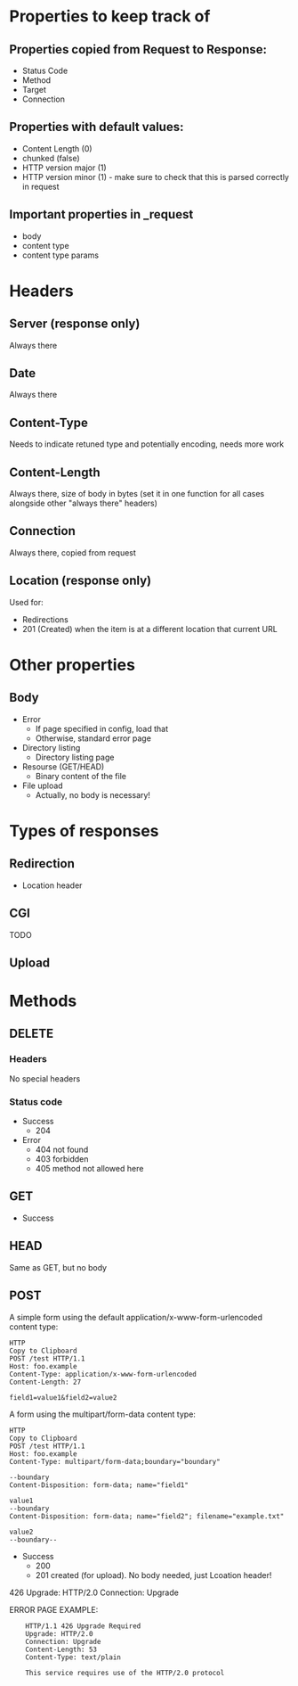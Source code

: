 # Properties to keep track of

## Properties copied from Request to Response:
- Status Code
- Method
- Target
- Connection

## Properties with default values:
- Content Length (0)
- chunked (false)
- HTTP version major (1)
- HTTP version minor (1) - make sure to check that this is parsed correctly in request

## Important properties in _request
- body
- content type
- content type params

# Headers

## Server (response only)
Always there

## Date
Always there

## Content-Type
Needs to indicate retuned type and potentially encoding, needs more work

## Content-Length
Always there, size of body in bytes (set it in one function for all cases alongside other "always there" headers)

## Connection
Always there, copied from request

## Location (response only)
Used for:
- Redirections
- 201 (Created) when the item is at a different location that current URL



# Other properties

## Body
- Error
	- If page specified in config, load that
	- Otherwise, standard error page
- Directory listing
	- Directory listing page
- Resourse (GET/HEAD)
	- Binary content of the file
- File upload
	- Actually, no body is necessary!

# Types of responses

## Redirection

- Location header


## CGI
TODO

## Upload


##


# Methods

## DELETE

### Headers
No special headers

### Status code
- Success
	- 204
- Error
	- 404 not found
	- 403 forbidden
	- 405 method not allowed here

## GET
- Success

## HEAD
Same as GET, but no body

## POST

A simple form using the default application/x-www-form-urlencoded content type:

```
HTTP
Copy to Clipboard
POST /test HTTP/1.1
Host: foo.example
Content-Type: application/x-www-form-urlencoded
Content-Length: 27

field1=value1&field2=value2
```

A form using the multipart/form-data content type:

```
HTTP
Copy to Clipboard
POST /test HTTP/1.1
Host: foo.example
Content-Type: multipart/form-data;boundary="boundary"

--boundary
Content-Disposition: form-data; name="field1"

value1
--boundary
Content-Disposition: form-data; name="field2"; filename="example.txt"

value2
--boundary--
```

- Success
	- 200
	- 201 created (for upload). No body needed, just Lcoation header!




426
Upgrade: HTTP/2.0
Connection: Upgrade

ERROR PAGE EXAMPLE:

		HTTP/1.1 426 Upgrade Required
		Upgrade: HTTP/2.0
		Connection: Upgrade
		Content-Length: 53
		Content-Type: text/plain

		This service requires use of the HTTP/2.0 protocol